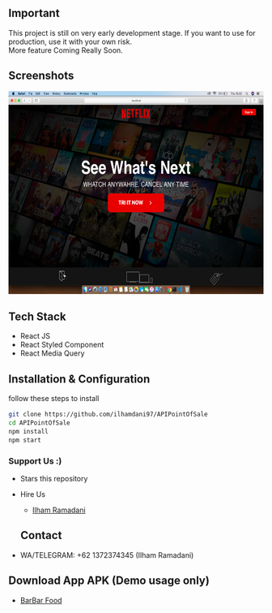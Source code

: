 ## Important 

This project is still on very early development stage. If you want to use for production, use it with your own risk.
<br>More feature Coming Really Soon.

## Screenshots

<p float="left">
  <img src="./screen/screen.png" width="100%" height="400" alt="Input Table"/>

  
</p>


## Tech Stack

- React JS 
- React Styled Component
- React Media Query

## Installation & Configuration

follow these steps to install


```bash
git clone https://github.com/ilhamdani97/APIPointOfSale
cd APIPointOfSale
npm install
npm start
```

### Support Us :)

- Stars this repository
- Hire Us

  * [Ilham Ramadani](https://www.linkedin.com/in/ilham-ramadani-a38256117/)
  ## Contact

- WA/TELEGRAM: +62 1372374345 (Ilham Ramadani)

## Download App APK (Demo usage only)
 * [BarBar Food](https://drive.google.com/file/d/1_VJjEx89h0bo1A8JakewawCjLrs_zf7K/view?usp=sharing)